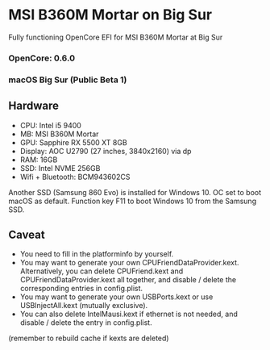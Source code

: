 # MSI B360M Mortar on Big Sur
Fully functioning OpenCore EFI for MSI B360M Mortar at Big Sur

### OpenCore: 0.6.0
### macOS Big Sur (Public Beta 1)

## Hardware
- CPU: Intel i5 9400
- MB: MSI B360M Mortar
- GPU: Sapphire RX 5500 XT 8GB
- Display: AOC U2790 (27 inches, 3840x2160) via dp
- RAM: 16GB
- SSD: Intel NVME 256GB
- Wifi + Bluetooth: BCM943602CS

Another SSD (Samsung 860 Evo) is installed for Windows 10. OC set to boot macOS as default. Function key F11 to boot Windows 10 from the Samsung SSD.

## Caveat

- You need to fill in the platforminfo by yourself.
- You may want to generate your own CPUFriendDataProvider.kext. Alternatively, you can delete CPUFriend.kext and CPUFriendDataProvider.kext all together, and disable / delete the corresponding entries in config.plist.
- You may want to generate your own USBPorts.kext or use USBInjectAll.kext (mutually exclusive).
- You can also delete IntelMausi.kext if ethernet is not needed, and disable / delete the entry in config.plist.

(remember to rebuild cache if kexts are deleted)
